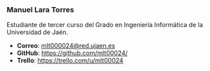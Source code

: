 ### Manuel Lara Torres

Estudiante de tercer curso del Grado en Ingeniería Informática de la Universidad de Jaén.
* **Correo**: mlt000024@red.ujaen.es
* **GitHub**: https://github.com/mlt00024/
* **Trello**: https://trello.com/u/mlt00024
